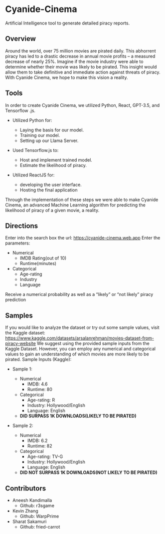 # Cyanide-Cinema
Artificial Intelligence tool to generate detailed piracy reports. 

## Overview
Around the world, over 75 million movies are pirated daily. This abhorrent piracy has led to a drastic decrease in annual movie profits – a measured decrease of nearly 25%. Imagine if the movie industry were able to determine whether their movie was likely to be pirated. This insight would allow them to take definitive and immediate action against threats of piracy. With Cyanide Cinema, we hope to make this vision a reality.

## Tools
In order to create Cyanide Cinema, we utilized Python, React, GPT-3.5, and Tensorflow .js. 

- Utilized Python for:
  - Laying the basis for our model.
  - Training our model.
  - Setting up our Llama Server.

- Used Tensorflow.js to:
  - Host and implement trained model.
  - Estimate the likelihood of piracy.

- Utilized ReactJS for:
  - developing the user interface.
  - Hosting the final application

Through the implementation of these steps we were able to make Cyanide Cinema, an advanced Machine Learning algorithm for predicting the likelihood of piracy of a given movie, a reality.


## Directions
Enter into the search box the url: https://cyanide-cinema.web.app
Enter the parameters:
- Numerical
  - IMDB Rating(out of 10)
  - Runtime(minutes)
- Categorical
  - Age-rating
  - Industry
  - Language

Receive a numerical probability as well as a “likely” or “not likely” piracy prediction

## Samples
If you would like to analyze the dataset or try out some sample values, visit the Kaggle dataset: https://www.kaggle.com/datasets/arsalanrehman/movies-dataset-from-piracy-website
We suggest using the provided sample inputs from the Kaggle Dataset. However, you can employ any numerical and categorical values to gain an understanding of which movies are more likely to be pirated.
Sample Inputs (Kaggle):
- Sample 1:
  - Numerical
    - IMDB: 4.6
    - Runtime: 80
  - Categorical
    - Age-rating: R
    - Industry: Hollywood/English
    - Language: English
  - **DID SURPASS 1K DOWNLOADS(LIKELY TO BE PIRATED)**
 
 - Sample 2:
    - Numerical
      - IMDB: 6.2
      - Runtime: 82
    - Categorical
      - Age-rating: TV-G
      - Industry: Hollywood/English
      - Language: English
    - **DID NOT SURPASS 1K DOWNLOADS(NOT LIKELY TO BE PIRATED)**

## Contributors
- Aneesh Kandimalla 
  - Github: r3sgame
- Kevin Zhang
  - Github: WarpPrime
- Sharat Sakamuri
  - Github: fried-carrot


